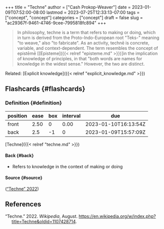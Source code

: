 +++
title = "Techne"
author = ["Cash Prokop-Weaver"]
date = 2023-01-09T07:52:00-08:00
lastmod = 2023-07-25T12:33:13-07:00
tags = ["concept", "concept"]
categories = ["concept"]
draft = false
slug = "ac29367f-9461-4746-9cee-7995818fc894"
+++

> In philosophy, techne is a term that refers to making or doing, which in turn is derived from the Proto-Indo-European root "Teks-" meaning "to weave," also "to fabricate". As an activity, technē is concrete, variable, and context-dependent. The term resembles the concept of epistēmē [[Episteme]({{< relref "episteme.md" >}})]in the implication of knowledge of principles, in that "both words are names for knowledge in the widest sense." However, the two are distinct.

Related: [Explicit knowledge]({{< relref "explicit_knowledge.md" >}})


## Flashcards {#flashcards}


### Definition {#definition}

| position | ease | box | interval | due                  |
|----------|------|-----|----------|----------------------|
| front    | 2.50 | 0   | 0.00     | 2023-01-10T16:13:54Z |
| back     | 2.5  | -1  | 0        | 2023-01-09T15:57:09Z |

[Techne]({{< relref "techne.md" >}})


#### Back {#back}

-   Refers to knowledge in the context of making or doing


#### Source {#source}

(<a href="#citeproc_bib_item_1">“Techne” 2022</a>)

## References

<style>.csl-entry{text-indent: -1.5em; margin-left: 1.5em;}</style><div class="csl-bib-body">
  <div class="csl-entry"><a id="citeproc_bib_item_1"></a>“Techne.” 2022. <i>Wikipedia</i>, August. <a href="https://en.wikipedia.org/w/index.php?title=Techne&oldid=1107428714">https://en.wikipedia.org/w/index.php?title=Techne&#38;oldid=1107428714</a>.</div>
</div>
